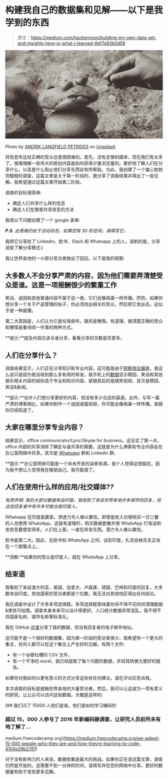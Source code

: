 # 构建我自己的数据集和见解——以下是我学到的东西

> 原文：<https://medium.com/hackernoon/building-my-own-data-set-and-insights-here-is-what-i-learned-6ef7a93b0d59>

![](img/d18ff83c45b709bee1d8defd91468406.png)

Photo by [ANDRIK LANGFIELD PETRIDES](https://unsplash.com/photos/ujx_KIIujRg?utm_source=unsplash&utm_medium=referral&utm_content=creditCopyText) on [Unsplash](https://unsplash.com/?utm_source=unsplash&utm_medium=referral&utm_content=creditCopyText)

将信息传达给正确的受众总是很困难的。首先，没有足够的媒体，现在我们有太多了。很难理解一些伟大的原创内容是如何获得少量浏览量的。更好地了解人们在分享什么，以及是什么阻止他们分享东西会有所帮助。为此，我创建了一个雄心勃勃但粗糙的调查，这篇文章是关于第一阶段的，我分享了调查结果并得出了一些见解。我希望通过这篇文章开始第二阶段。

调查的目标很简单:

*   确定人们共享什么样的信息
*   确定人们在哪里共享信息的方法

我用以下问题创建了一个 google 表单:

***P.S.*** *此表格仍处于活动状态，如果您有 30 秒空闲，请填写它。*

我把它分享给了 Linkedin、脸书、Slack 和 Whatsapp 上的人。讽刺的是，分享调查了解分享模式:)

我让世界各地的一小部分受访者做出了回应。以下是我的观察:

## 大多数人不会分享严肃的内容，因为他们需要弄清楚受众是谁。这是一项报酬很少的繁重工作

笑话、迷因和其他普通内容不属于这一类，它们会像病毒一样传播。然而，如果你想分享一个关于产品管理的帖子，你必须找出相关的受众，然后把它发出去。这似乎是一种威慑。

第二大原因是，人们认为它是垃圾邮件。跟风是懒惰。有道理，搞清楚正确的受众和懒惰是看待同一件事的两种方式。

**提示:**提及内容应该与谁分享，看看分享的次数是否更多。

## 人们在分享什么？

调查结果显示，人们正在分享知识和专业内容。这可能是由于[观察效应偏差](https://en.wikipedia.org/wiki/Observer-expectancy_effect)。我这么说只是因为我没收到那么多有用的转发。我手机上的[数据](https://hackernoon.com/tagged/data)显示模因、笑话和其他娱乐相关内容的级别高于专业和知识内容。紧随其后的是搞笑视频，其次是模因、笑话&新闻。

**提示:**也许人们想分享更好的内容，但没有多少合适的渠道。此外，与写一篇严肃的博客相比，如果你制作一个迷因或猫视频，你可能会像病毒一样传播。我猜你已经知道了。

## 大家在哪里分享专业内容？

结果显示，office communicator/Lync/Skype for business。这证实了第一点，office 内部的共享消除了确定与谁共享的需要。这就是为什么博客和专业内容会在办公室网络中共享。其次是 [Whatsapp](https://hackernoon.com/tagged/whatsapp) 群和 Linkedin 群。

**提示:**办公室网络可能是一个尚未开发的读者来源。我个人觉得这很尴尬，因为我不想让人觉得我在推销自己。我可能错了。

## 人们在使用什么样的应用/社交媒体?*?*

*免责声明:* *我的大部分数据来自印度。我收到了来自世界各地许多城市的回复，但这些回复者中有许多可能也是印度人。*

Whatsapp 在印度是赢家。渗透力令人难以置信。即使是收入仅够购买一日三餐的人也使用 WhatsApp。这是有道理的，购买数据套餐并用 WhatsApp 打电话和发信息要便宜得多。人们在上面，一直在转发东西。潜力令人难以置信。

脸书是第二大。因此，在脸书和 WhatsApp 之间，谈到印度，扎克伯格先生正坐在一个甜蜜点上。

**洞察:**如果你的受众是印度人，就在 WhatsApp 上分享。

## 结束语

我看到了来自澳大利亚、美国、加拿大、卢森堡、德国、巴林和印度的回复。大多数来自印度。其他国家的受访者都是个位数。我无法对其他地区得出任何结论。

我在调查中设计了许多多项选择题。多项选择题意味着你将不得不花时间清理数据&使其可绘图。调查本身本来可以设计得更好。人口统计数据非常混乱，我不得不将国家名称、城市名称等标准化。

我在 GitHub [这里](https://github.com/SheshankS/ContentSharing)分享了我的数据，但没有回复者的电子邮件地址。

这可能不是一个很好的数据集，因为第一阶段的受访者很少。我希望有一个更大的集合，任何人都可以在这个集合上产生好的见解。有两个文件:

*   有一个谷歌吐槽的 CSV 文件。
*   有一个干净的 excel，我已经提取了每个问题的数据，并将其转换为更好的报告。

如果你对我如何以更有意义的方式分享这些有任何建议，请在评论区告诉我。

本次调查的目标是接触世界各地的大量受访者。然后，我可以让这成为一项有意义的研究，让公众可以访问这些数据。大概是这样的:

[](https://medium.freecodecamp.org/we-asked-15-000-people-who-they-are-and-how-theyre-learning-to-code-4104e29b2781) [## 我们问了 15000 人他们是谁，他们是如何学习编码的

### 超过 15，000 人参与了 2016 年新编码器调查，让研究人员前所未有地了解了…

medium.freecodecamp.org](https://medium.freecodecamp.org/we-asked-15-000-people-who-they-are-and-how-theyre-learning-to-code-4104e29b2781) 

对于没有影响力的人来说，数据收集是最大的挑战。如果你正在读这篇文章，调查仍然是开放的。这需要不到一分钟的时间，请填写并在您的网络中分享。更好的数据量有助于发现更多见解。